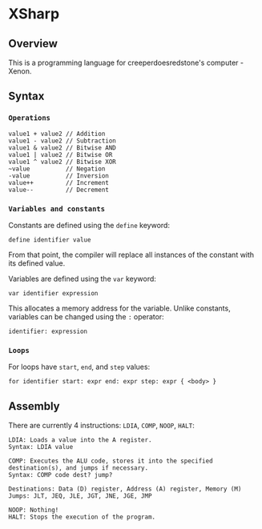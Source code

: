 # XSharp
## Overview
This is a programming language for creeperdoesredstone's computer - Xenon.

## Syntax
### `Operations`
```
value1 + value2 // Addition
value1 - value2 // Subtraction
value1 & value2 // Bitwise AND
value1 | value2 // Bitwise OR
value1 ^ value2 // Bitwise XOR
~value          // Negation
-value          // Inversion
value++         // Increment
value--         // Decrement
```

### `Variables and constants`
Constants are defined using the `define` keyword:
```
define identifier value
```
From that point, the compiler will replace all instances of the constant with its defined value.

Variables are defined using the `var` keyword:
```
var identifier expression
```
This allocates a memory address for the variable.
Unlike constants, variables can be changed using the `:` operator:
```
identifier: expression
```

### `Loops`
For loops have `start`, `end`, and `step` values:
```
for identifier start: expr end: expr step: expr { <body> }
```

## Assembly
There are currently 4 instructions: `LDIA`, `COMP`, `NOOP`, `HALT`:
```
LDIA: Loads a value into the A register.
Syntax: LDIA value
```
```
COMP: Executes the ALU code, stores it into the specified destination(s), and jumps if necessary.
Syntax: COMP code dest? jump?

Destinations: Data (D) register, Address (A) register, Memory (M)
Jumps: JLT, JEQ, JLE, JGT, JNE, JGE, JMP
```
```
NOOP: Nothing!
HALT: Stops the execution of the program.
```
